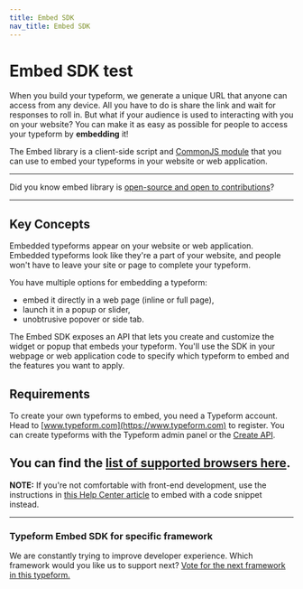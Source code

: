 ```yaml
---
title: Embed SDK
nav_title: Embed SDK
---
```


# Embed SDK test

When you build your typeform, we generate a unique URL that anyone can access from any device. All you have to do is share the link and wait for responses to roll in. But what if your audience is used to interacting with you on your website? You can make it as easy as possible for people to access your typeform by **embedding** it!

The Embed library is a client-side script and [CommonJS module](https://webpack.js.org/api/module-methods/#commonjs) that you can use to embed your typeforms in your website or web application.

---

Did you know embed library is [open-source and open to contributions](/embed/contributing)?

---

## Key Concepts

Embedded typeforms appear on your website or web application. Embedded typeforms look like they're a part of your website, and people won't have to leave your site or page to complete your typeform.

You have multiple options for embedding a typeform:

- embed it directly in a web page (inline or full page),
- launch it in a popup or slider,
- unobtrusive popover or side tab.

The Embed SDK exposes an API that lets you create and customize the widget or popup that embeds your typeform. You'll use the SDK in your webpage or web application code to specify which typeform to embed and the features you want to apply.

## Requirements

To create your own typeforms to embed, you need a Typeform account. Head to [www.typeform.com](https://www.typeform.com) to register. You can create typeforms with the Typeform admin panel or the [Create API](/create/).

## You can find the [list of supported browsers here](https://help.typeform.com/hc/en-us/articles/360029423551-FAQ).

**NOTE:** If you're not comfortable with front-end development, use the instructions in [this Help Center article](https://www.typeform.com/help/embed-a-typeform/) to embed with a code snippet instead.

---

### Typeform Embed SDK for specific framework

We are constantly trying to improve developer experience. Which framework would you like us to support next? [Vote for the next framework in this typeform.](https://survey.typeform.com/to/QrC0uX2f)
